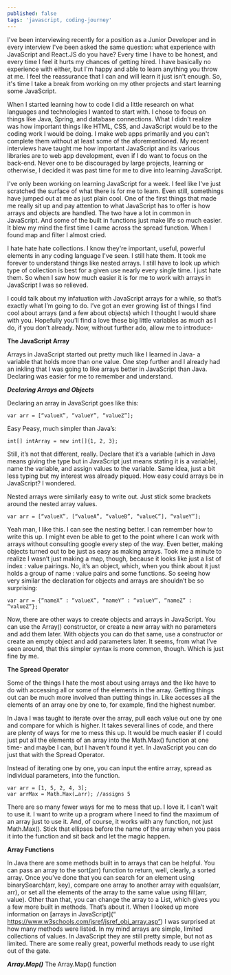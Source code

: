 ```yaml
---
published: false
tags: 'javascript, coding-journey'
---
```

I've been interviewing recently for a position as a Junior Developer and in every interview I've been asked the same question: what experience with JavaScript and React.JS do you have? Every time I have to be honest, and every time I feel it hurts my chances of getting hired. I have basically no experience with either, but I'm happy and able to learn anything you throw at me. I feel the reassurance that I can and will learn it just isn't enough. So, it's time I take a break from working on my other projects and start learning some JavaScript.

<!-- more -->

When I started learning how to code I did a little research on what languages and technologies I wanted to start with. I chose to focus on things like Java, Spring, and database connections. What I didn't realize was how important things like HTML, CSS, and JavaScript would be to the coding work I would be doing. I make web apps primarily and you can't complete them without at least some of the aforementioned. My recent interviews have taught me how important JavaScript and its various libraries are to web app development, even if I do want to focus on the back-end. Never one to be discouraged by large projects, learning or otherwise, I decided it was past time for me to dive into learning JavaScript.

I've only been working on learning JavaScript for a week. I feel like I've just scratched the surface of what there is for me to learn. Even still, somethings have jumped out at me as just plain cool. One of the first things that made me really sit up and pay attention to what JavaScript has to offer is how arrays and objects are handled. The two have a lot in common in JavaScript. And some of the built in functions just make life so much easier. It blew my mind the first time I came across the spread function. When I found map and filter I almost cried. 

I hate hate hate collections. I know they're important, useful, powerful elements in any coding language I've seen. I still hate them. It took me forever to understand things like nested arrays. I still have to look up which type of collection is best for a given use nearly every single time. I just hate them. So when I saw how much easier it is for me to work with arrays in JavaScript I was so relieved. 

I could talk about my infatuation with JavaScript arrays for a while, so that’s exactly what I’m going to do. I’ve got an ever growing list of things I find cool about arrays (and a few about objects) which I thought I would share with you. Hopefully you’ll find a love these big little variables as much as I do, if you don’t already.
Now, without further ado, allow me to introduce-

**The JavaScript Array**

Arrays in JavaScript started out pretty much like I learned in Java- a variable that holds more than one value. One step further and I already had an inkling that I was going to like arrays better in JavaScript than Java. Declaring was easier for me to remember and understand.  

***Declaring Arrays and Objects***

Declaring an array in JavaScript goes like this:
	
	var arr = [“valueX”, “valueY”, “valueZ”];
	
Easy Peasy, much simpler than Java’s:
	
	int[] intArray = new int[]{1, 2, 3};
	

Still, it’s not that different, really. Declare that it’s a variable (which in Java means giving the type but in JavaScript just means stating it is a variable), name the variable, and assign values to the variable. Same idea, just a bit less typing but my interest was already piqued. How easy could arrays be in JavaScript? I wondered. 

Nested arrays were similarly easy to write out. Just stick some brackets around the nested array values.

	var arr = [“valueX”, [“valueA”, “valueB”, “valueC”], “valueY”];
	

Yeah man, I like this. I can see the nesting better. I can remember how to write this up. I might even be able to get to the point where I can work with arrays without consulting google every step of the way. 
Even better, making objects turned out to be just as easy as making arrays. Took me a minute to realize I wasn’t just making a map, though, because it looks like just a list of index : value pairings. No, it’s an object, which, when you think about it just holds a group of name : value pairs and some functions. So seeing how very similar the declaration for objects and arrays are shouldn’t be so surprising:

	var arr = {“nameX” : “valueX”, “nameY” : “valueY”, “nameZ” : “valueZ”};
	

Now, there are other ways to create objects and arrays in JavaScript. You can use the Array() constructor, or create a new array with no parameters and add them later. With objects you can do that same, use a constructor or create an empty object and add parameters later. It seems, from what I’ve seen around, that this simpler syntax is more common, though. Which is just fine by me.

**The Spread Operator**

Some of the things I hate the most about using arrays and the like have to do with accessing all or some of the elements in the array. Getting things out can be much more involved than putting things in. Like accesses all the elements of an array one by one to, for example, find the highest number.

In Java I was taught to iterate over the array, pull each value out one by one and compare for which is higher. It takes several lines of code, and there are plenty of ways for me to mess this up. It would be much easier if I could just put all the elements of an array into the Math.Max() function at one time- and maybe I can, but I haven’t found it yet. In JavaScript you can do just that with the Spread Operator. 

Instead of iterating one by one, you can input the entire array, spread as individual parameters, into the function. 
	
	var arr = [1, 5, 2, 4, 3];
	var arrMax = Math.Max(…arr); //assigns 5
	

There are so many fewer ways for me to mess that up. I love it. I can’t wait to use it. I want to write up a program where I need to find the maximum of an array just to use it. And, of course, it works with any function, not just Math.Max(). Stick that ellipses before the name of the array when you pass it into the function and sit back and let the magic happen. 

**Array Functions**

In Java there are some methods built in to arrays that can be helpful. You can pass an array to the sort(arr) function to return, well, clearly, a sorted array. Once you’ve done that you can search for an element using binarySearch(arr, key), compare one array to another array with equals(arr, arr), or set all the elements of the array to the same value using fill(arr, value). Other than that, you can change the array to a List, which gives you a few more built in methods. That’s about it.
When I looked up more information on [arrays in JavaScript](“ https://www.w3schools.com/jsref/jsref_obj_array.asp”) I was surprised at how many methods were listed. In my mind arrays are simple, limited collections of values. In JavaScript they are still pretty simple, but not as limited. There are some really great, powerful methods ready to use right out of the gate. 

***Array.Map()***
The Array.Map() function 
